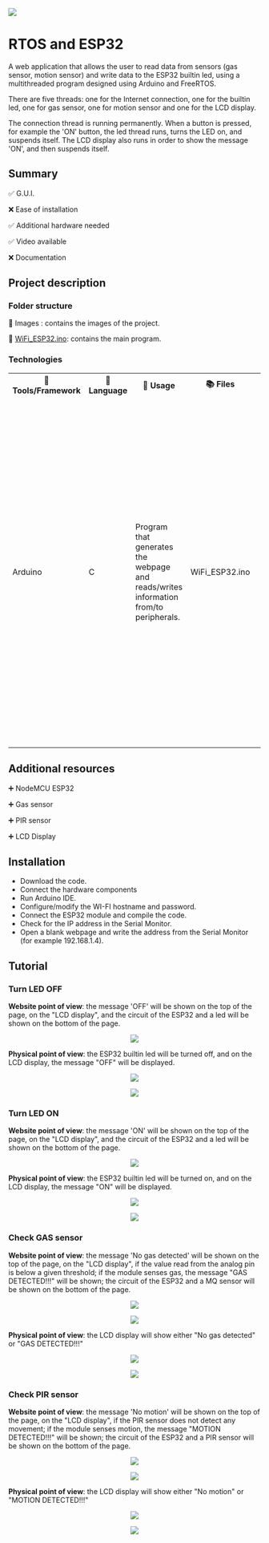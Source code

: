 <p align="left">
  <img 
    src="https://github.com/mariusstoica21/rtos_esp32/blob/main/Images/header.png"
  >
</p>


# RTOS and ESP32

A web application that allows the user to read data from sensors (gas sensor, motion sensor) and write data to the ESP32 builtin led, using a multithreaded program designed using Arduino and FreeRTOS.

There are five threads: one for the Internet connection, one for the builtin led, one for gas sensor, one for motion sensor and one for the LCD display.

The connection thread is running permanently. When a button is pressed, for example the 'ON' button, the led thread runs, turns the LED on, and suspends itself. The LCD display also runs in order to show the message 'ON', and then suspends itself.

## Summary
✅ G.U.I. 

❌ Ease of installation

✅ Additional hardware needed

✅ Video available

❌ Documentation


## Project description

### Folder structure

📁 Images : contains the images of the project.

📄 [WiFi_ESP32.ino](https://github.com/mariusstoica21/rtos_esp32/blob/main/WiFi_ESP32.ino): contains the main program.


### Technologies

<table>
  <tr>
    <th>🔨 Tools/Framework</th>
    <th>📘 Language</th>
    <th>📃 Usage </th>
    <th>📚 Files</th>
    <th> ℹ Details  </th>
  </tr>
  <tr>
    <td>Arduino</td>
    <td>C</td>
    <td>Program that generates the webpage and reads/writes information from/to peripherals.</td>
    <td>WiFi_ESP32.ino</td>
    <td>
       <ul>
        <li>Multithreaded program, using FreeRTOS that reads/writes data from/to components.</li>
        <li>There are five threads: LED thread, LCD thread, GAS sensor thread, PIR sensor thread, Internet Connection thread.
         </li>
        <li>The Internet Connection thread runs permanently, while the other threads are suspended.</li>
        <li>The threads resume depending on the button pressed in the GUI.</li>
      </ul>
   </td>
  </tr>
</table>

## Additional resources

➕ NodeMCU ESP32

➕ Gas sensor

➕ PIR sensor

➕ LCD Display

## Installation

- Download the code.
- Connect the hardware components
- Run Arduino IDE.
- Configure/modify the WI-FI hostname and password.
- Connect the ESP32 module and compile the code.
- Check for the IP address in the Serial Monitor.
- Open a blank webpage and write the address from the Serial Monitor (for example 192.168.1.4).

## Tutorial

### Turn LED OFF

**Website point of view**: the message 'OFF' will be shown on the top of the page, on the "LCD display", and the circuit of the ESP32 and a led will be shown on the bottom of the page.

<p align="center">
  <img 
    src="https://github.com/mariusstoica21/rtos_esp32/blob/main/Images/1.JPG"
  >
</p>

**Physical point of view**: the ESP32 builtin led will be turned off, and on the LCD display, the message "OFF" will be displayed.

<p align="center">
  <img 
    src="https://github.com/mariusstoica21/rtos_esp32/blob/main/Images/6p.JPG"
  >
</p>

<p align="center">
  <img 
    src="https://github.com/mariusstoica21/rtos_esp32/blob/main/Images/5p.JPG"
  >
</p>

### Turn LED ON

**Website point of view**: the message 'ON' will be shown on the top of the page, on the "LCD display", and the circuit of the ESP32 and a led will be shown on the bottom of the page.

<p align="center">
  <img 
    src="https://github.com/mariusstoica21/rtos_esp32/blob/main/Images/2.JPG"
  >
</p>

**Physical point of view**: the ESP32 builtin led will be turned on, and on the LCD display, the message "ON" will be displayed.

<p align="center">
  <img 
    src="https://github.com/mariusstoica21/rtos_esp32/blob/main/Images/8p.JPG"
  >
</p>

<p align="center">
  <img 
    src="https://github.com/mariusstoica21/rtos_esp32/blob/main/Images/7p.JPG"
  >
</p>

### Check GAS sensor

**Website point of view**: the message 'No gas detected' will be shown on the top of the page, on the "LCD display", if the value read from the analog pin is below a given threshold; if the module senses gas, the message "GAS DETECTED!!!" will be shown; the circuit of the ESP32 and a MQ sensor will be shown on the bottom of the page.

<p align="center">
  <img 
    src="https://github.com/mariusstoica21/rtos_esp32/blob/main/Images/3.JPG"
  >
</p>

<p align="center">
  <img 
    src="https://github.com/mariusstoica21/rtos_esp32/blob/main/Images/4.JPG"
  >
</p>

**Physical point of view**: the LCD display will show either "No gas detected" or "GAS DETECTED!!!"

<p align="center">
  <img 
    src="https://github.com/mariusstoica21/rtos_esp32/blob/main/Images/1p.JPG"
  >
</p>

<p align="center">
  <img 
    src="https://github.com/mariusstoica21/rtos_esp32/blob/main/Images/2p.JPG"
  >
</p>

### Check PIR sensor

**Website point of view**: the message 'No motion' will be shown on the top of the page, on the "LCD display", if the PIR sensor does not detect any movement; if the module senses motion, the message "MOTION DETECTED!!!" will be shown; the circuit of the ESP32 and a PIR sensor will be shown on the bottom of the page.

<p align="center">
  <img 
    src="https://github.com/mariusstoica21/rtos_esp32/blob/main/Images/5.JPG"
  >
</p>

<p align="center">
  <img 
    src="https://github.com/mariusstoica21/rtos_esp32/blob/main/Images/6.JPG"
  >
</p>

**Physical point of view**: the LCD display will show either "No motion" or "MOTION DETECTED!!!"

<p align="center">
  <img 
    src="https://github.com/mariusstoica21/rtos_esp32/blob/main/Images/4p.JPG"
  >
</p>

<p align="center">
  <img 
    src="https://github.com/mariusstoica21/rtos_esp32/blob/main/Images/3p.JPG"
  >
</p>




